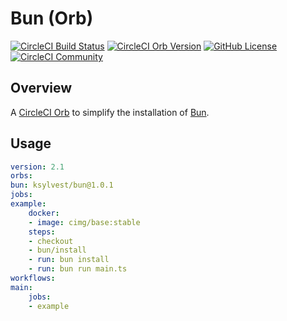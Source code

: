 # Bun (Orb)


[![CircleCI Build Status](https://circleci.com/gh/ksylvest/bun-orb.svg?style=shield "CircleCI Build Status")](https://circleci.com/gh/ksylvest/bun-orb) [![CircleCI Orb Version](https://badges.circleci.com/orbs/ksylvest/bun.svg)](https://circleci.com/developer/orbs/orb/ksylvest/bun) [![GitHub License](https://img.shields.io/badge/license-MIT-lightgrey.svg)](https://raw.githubusercontent.com/ksylvest/bun-orb/master/LICENSE) [![CircleCI Community](https://img.shields.io/badge/community-CircleCI%20Discuss-343434.svg)](https://discuss.circleci.com/c/ecosystem/orbs)

## Overview

A [CircleCI Orb](https://circleci.com/orbs/) to simplify the installation of [Bun](https://bun.sh/).

## Usage

```yaml
version: 2.1
orbs:
bun: ksylvest/bun@1.0.1
jobs:
example:
    docker:
    - image: cimg/base:stable
    steps:
    - checkout
    - bun/install
    - run: bun install
    - run: bun run main.ts
workflows:
main:
    jobs:
    - example
```
